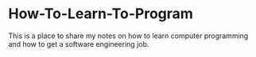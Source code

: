 # How-To-Learn-To-Program

This is a place to share my notes on how to learn computer programming and how to get a software engineering job. 
